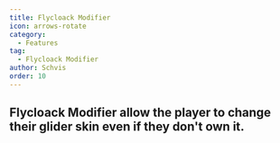 ```yaml
---
title: Flycloack Modifier
icon: arrows-rotate
category:
  - Features
tag:
  - Flycloack Modifier
author: Schvis
order: 10
---
```


## Flycloack Modifier allow the player to change their glider skin even if they don't own it.
